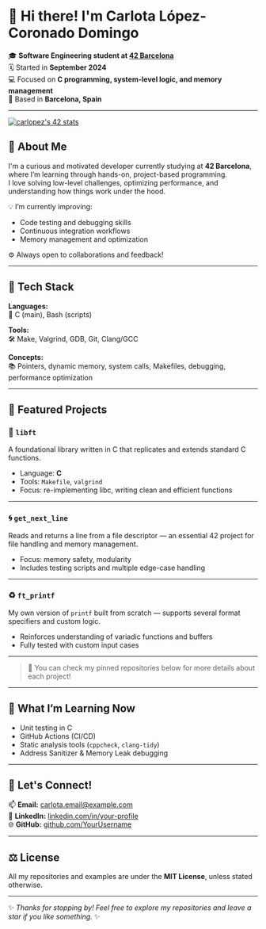   # 👋 Hi there! I'm Carlota López-Coronado Domingo

🎓 **Software Engineering student at [42 Barcelona](https://www.42barcelona.com/)**  
🗓️ Started in **September 2024**  
💻 Focused on **C programming, system-level logic, and memory management**  
📍 Based in **Barcelona, Spain**

---

<a href="https://github.com/oakoudad/badge42"><img src="https://badge.mediaplus.ma/darkblue/carlopez" alt="carlopez's 42 stats" /></a>

## 🚀 About Me

I'm a curious and motivated developer currently studying at **42 Barcelona**, where I’m learning through hands-on, project-based programming.  
I love solving low-level challenges, optimizing performance, and understanding how things work under the hood.

💡 I’m currently improving:
- Code testing and debugging skills  
- Continuous integration workflows  
- Memory management and optimization  

⚙️ Always open to collaborations and feedback!

---

## 🔧 Tech Stack

**Languages:**  
🧠 C (main), Bash (scripts)

**Tools:**  
🛠️ Make, Valgrind, GDB, Git, Clang/GCC  

**Concepts:**  
📚 Pointers, dynamic memory, system calls, Makefiles, debugging, performance optimization  

---

## 🌟 Featured Projects

### 🧩 `libft`
A foundational library written in C that replicates and extends standard C functions.  
- Language: **C**  
- Tools: `Makefile`, `valgrind`  
- Focus: re-implementing libc, writing clean and efficient functions

---

### 🌀 `get_next_line`
Reads and returns a line from a file descriptor — an essential 42 project for file handling and memory management.  
- Focus: memory safety, modularity  
- Includes testing scripts and multiple edge-case handling

---

### ♻️ `ft_printf`
My own version of `printf` built from scratch — supports several format specifiers and custom logic.  
- Reinforces understanding of variadic functions and buffers  
- Fully tested with custom input cases

---

> 📌 You can check my pinned repositories below for more details about each project!

---

## 🧪 What I’m Learning Now

- Unit testing in C  
- GitHub Actions (CI/CD)  
- Static analysis tools (`cppcheck`, `clang-tidy`)  
- Address Sanitizer & Memory Leak debugging  

---

## 💬 Let's Connect!

📫 **Email:** carlota.email@example.com  
💼 **LinkedIn:** [linkedin.com/in/your-profile](https://www.linkedin.com/in/your-profile)  
🌐 **GitHub:** [github.com/YourUsername](https://github.com/YourUsername)

---

## ⚖️ License

All my repositories and examples are under the **MIT License**, unless stated otherwise.

---

✨ *Thanks for stopping by! Feel free to explore my repositories and leave a star if you like something.* ✨
